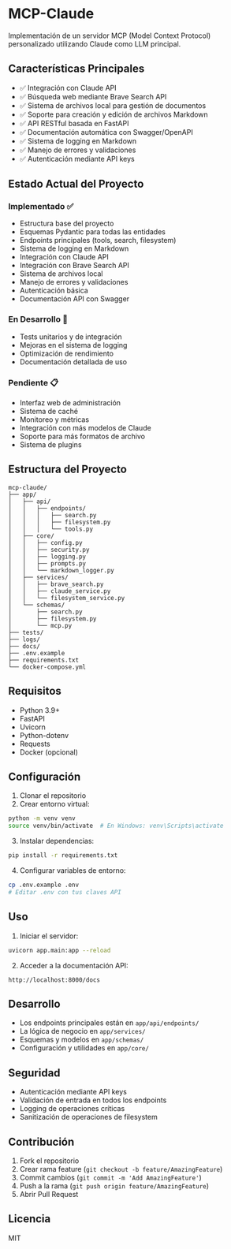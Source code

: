 # MCP-Claude

Implementación de un servidor MCP (Model Context Protocol) personalizado utilizando Claude como LLM principal.

## Características Principales

- ✅ Integración con Claude API
- ✅ Búsqueda web mediante Brave Search API
- ✅ Sistema de archivos local para gestión de documentos
- ✅ Soporte para creación y edición de archivos Markdown
- ✅ API RESTful basada en FastAPI
- ✅ Documentación automática con Swagger/OpenAPI
- ✅ Sistema de logging en Markdown
- ✅ Manejo de errores y validaciones
- ✅ Autenticación mediante API keys

## Estado Actual del Proyecto

### Implementado ✅
- Estructura base del proyecto
- Esquemas Pydantic para todas las entidades
- Endpoints principales (tools, search, filesystem)
- Sistema de logging en Markdown
- Integración con Claude API
- Integración con Brave Search API
- Sistema de archivos local
- Manejo de errores y validaciones
- Autenticación básica
- Documentación API con Swagger

### En Desarrollo 🚧
- Tests unitarios y de integración
- Mejoras en el sistema de logging
- Optimización de rendimiento
- Documentación detallada de uso

### Pendiente 📋
- Interfaz web de administración
- Sistema de caché
- Monitoreo y métricas
- Integración con más modelos de Claude
- Soporte para más formatos de archivo
- Sistema de plugins

## Estructura del Proyecto

```
mcp-claude/
├── app/
│   ├── api/
│   │   ├── endpoints/
│   │   │   ├── search.py
│   │   │   ├── filesystem.py
│   │   │   └── tools.py
│   ├── core/
│   │   ├── config.py
│   │   ├── security.py
│   │   ├── logging.py
│   │   ├── prompts.py
│   │   └── markdown_logger.py
│   ├── services/
│   │   ├── brave_search.py
│   │   ├── claude_service.py
│   │   └── filesystem_service.py
│   └── schemas/
│       ├── search.py
│       ├── filesystem.py
│       └── mcp.py
├── tests/
├── logs/
├── docs/
├── .env.example
├── requirements.txt
└── docker-compose.yml
```

## Requisitos

- Python 3.9+
- FastAPI
- Uvicorn
- Python-dotenv
- Requests
- Docker (opcional)

## Configuración

1. Clonar el repositorio
2. Crear entorno virtual:
```bash
python -m venv venv
source venv/bin/activate  # En Windows: venv\Scripts\activate
```

3. Instalar dependencias:
```bash
pip install -r requirements.txt
```

4. Configurar variables de entorno:
```bash
cp .env.example .env
# Editar .env con tus claves API
```

## Uso

1. Iniciar el servidor:
```bash
uvicorn app.main:app --reload
```

2. Acceder a la documentación API:
```
http://localhost:8000/docs
```

## Desarrollo

- Los endpoints principales están en `app/api/endpoints/`
- La lógica de negocio en `app/services/`
- Esquemas y modelos en `app/schemas/`
- Configuración y utilidades en `app/core/`

## Seguridad

- Autenticación mediante API keys
- Validación de entrada en todos los endpoints
- Logging de operaciones críticas
- Sanitización de operaciones de filesystem

## Contribución

1. Fork el repositorio
2. Crear rama feature (`git checkout -b feature/AmazingFeature`)
3. Commit cambios (`git commit -m 'Add AmazingFeature'`)
4. Push a la rama (`git push origin feature/AmazingFeature`)
5. Abrir Pull Request

## Licencia

MIT

